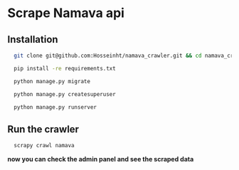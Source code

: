 # Scrape Namava api

## Installation

```bash
  git clone git@github.com:Hosseinht/namava_crawler.git && cd namava_crawler
```
```bash
  pip install -re requirements.txt
```
```bash
  python manage.py migrate
```
```bash
  python manage.py createsuperuser
```
```bash
  python manage.py runserver
```

## Run the crawler
```bash
  scrapy crawl namava
```
**now you can check the admin panel and see the scraped data**